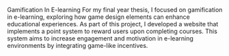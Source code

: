 Gamification In E-learning
For my final year thesis, I focused on gamification in e-learning, exploring how game design elements can enhance educational experiences. As part of this project, I developed a website that implements a point system to reward users upon completing courses. This system aims to increase engagement and motivation in e-learning environments by integrating game-like incentives.
